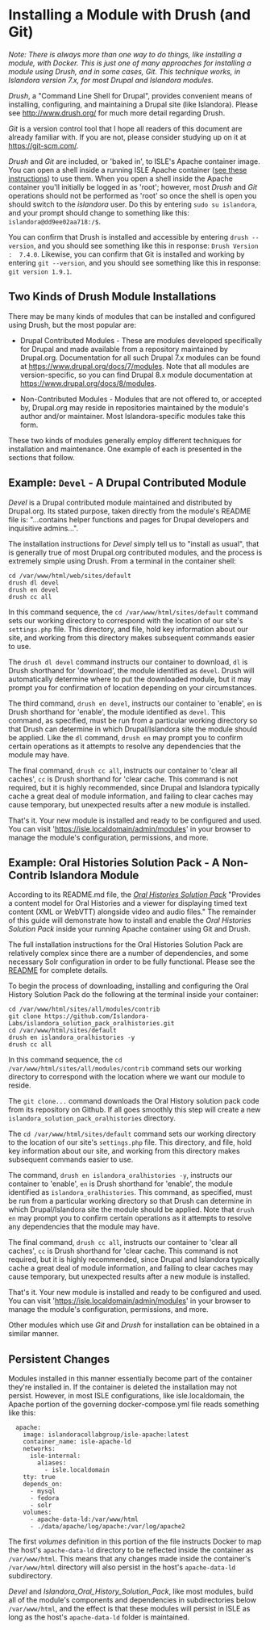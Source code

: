 # Installing a Module with Drush (and Git)

_Note: There is always more than one way to do things, like installing a module, with Docker.  This is just one of many approaches for installing a module using Drush, and in some cases, Git.  This technique works, in Islandora version 7.x, for most Drupal and Islandora modules._

_Drush_, a "Command Line Shell for Drupal", provides convenient means of installing, configuring, and maintaining a Drupal site (like Islandora).  Please see http://www.drush.org/ for much more detail regarding Drush.

_Git_ is a version control tool that I hope all readers of this document are already familiar with.  If you are not, please consider studying up on it at https://git-scm.com/.

_Drush_ and _Git_ are included, or 'baked in', to ISLE's Apache container image.  You can open a shell inside a running ISLE Apache container ([see these instructions](open-terminal-in-running-container.md)) to use them.  When you open a shell inside the Apache container you'll initially be logged in as 'root'; however, most _Drush_ and _Git_ operations should not be performed as 'root' so once the shell is open you should switch to the _islandora_ user.  Do this by entering `sudo su islandora`, and your prompt should change to something like this: `islandora@dd9ee02aa718:/$`.  

You can confirm that Drush is installed and accessible by entering `drush --version`, and you should see something like this in response: `Drush Version   :  7.4.0`.  Likewise, you can confirm that Git is installed and working by entering `git --version`, and you should see something like this in response: `git version 1.9.1`.

## Two Kinds of Drush Module Installations

There may be many kinds of modules that can be installed and configured using Drush, but the most popular are:

* Drupal Contributed Modules - These are modules developed specifically for Drupal and made available from a repository maintained by Drupal.org.  Documentation for all such Drupal 7.x modules can be found at https://www.drupal.org/docs/7/modules.  Note that all modules are version-specific, so you can find Drupal 8.x module documentation at https://www.drupal.org/docs/8/modules.  

* Non-Contributed Modules - Modules that are not offered to, or accepted by, Drupal.org may reside in repositories maintained by the module's author and/or maintainer.  Most Islandora-specific modules take this form.

These two kinds of modules generally employ different techniques for installation and maintenance.  One example of each is presented in the sections that follow.

## Example: `Devel` - A Drupal Contributed Module
_Devel_ is a Drupal contributed module maintained and distributed by Drupal.org.  Its stated purpose, taken directly from the module's README file is: "...contains helper functions and pages for Drupal developers and inquisitive admins...".

The installation instructions for _Devel_ simply tell us to "install as usual", that is generally true of most Drupal.org contributed modules, and the process is extremely simple using Drush.  From a terminal in the container shell:

```
cd /var/www/html/web/sites/default
drush dl devel
drush en devel
drush cc all
```
In this command sequence, the `cd /var/www/html/sites/default` command sets our working directory to correspond with the location of our site's `settings.php` file.  This directory, and file, hold key information about our site, and working from this directory makes subsequent commands easier to use.

The `drush dl devel` command instructs our container to download, `dl` is Drush shorthand for 'download', the module identified as `devel`.  Drush will automatically determine where to put the downloaded module, but it may prompt you for confirmation of location depending on your circumstances.

The third command, `drush en devel`, instructs our container to 'enable', `en` is Drush shorthand for 'enable', the module identified as `devel`.  This command, as specified, must be run from a particular working directory so that Drush can determine in which Drupal/Islandora site the module should be applied.  Like the `dl` command, `drush en` may prompt you to confirm certain operations as it attempts to resolve any dependencies that the module may have.  

The final command, `drush cc all`, instructs our container to 'clear all caches', `cc` is Drush shorthand for 'clear cache. This command is not required, but it is highly recommended, since Drupal and Islandora typically cache a great deal of module information, and failing to clear caches may cause temporary, but unexpected results after a new module is installed.

That's it.  Your new module is installed and ready to be configured and used.  You can visit 'https://isle.localdomain/admin/modules' in your browser to manage the module's configuration, permissions, and more.

## Example: Oral Histories Solution Pack - A Non-Contrib Islandora Module

According to its README.md file, the [*Oral Histories Solution Pack*](https://github.com/Islandora-Labs/islandora_solution_pack_oralhistories) "Provides a content model for Oral Histories and a viewer for displaying timed text content (XML or WebVTT) alongside video and audio files."  The remainder of this guide will demonstrate how to install and enable the *Oral Histories Solution Pack* inside your running Apache container using Git and Drush.

The full installation instructions for the Oral Histories Solution Pack are relatively complex since there are a number of dependencies, and some necessary Solr configuration in order to be fully functional.  Please see the [README](https://github.com/Islandora-Labs/islandora_solution_pack_oralhistories/blob/7.x/README.md) for complete details.

To begin the process of downloading, installing and configuring the Oral History Solution Pack do the following at the terminal inside your container:

```
cd /var/www/html/sites/all/modules/contrib
git clone https://github.com/Islandora-Labs/islandora_solution_pack_oralhistories.git
cd /var/www/html/sites/default
drush en islandora_oralhistories -y
drush cc all
```

In this command sequence, the `cd /var/www/html/sites/all/modules/contrib` command sets our working directory to correspond with the location where we want our module to reside.  

The `git clone...` command downloads the Oral History solution pack code from its repository on Github. If all goes smoothly this step will create a new `islandora_solution_pack_oralhistories` directory.

The `cd /var/www/html/sites/default` command sets our working directory to the location of our site's `settings.php` file.  This directory, and file, hold key information about our site, and working from this directory makes subsequent commands easier to use.

The command, `drush en islandora_oralhistories -y`, instructs our container to 'enable', `en` is Drush shorthand for 'enable', the module identified as `islandora_oralhistories`.  This command, as specified, must be run from a particular working directory so that Drush can determine in which Drupal/Islandora site the module should be applied.  Note that `drush en` may prompt you to confirm certain operations as it attempts to resolve any dependencies that the module may have.  

The final command, `drush cc all`, instructs our container to 'clear all caches', `cc` is Drush shorthand for 'clear cache. This command is not required, but it is highly recommended, since Drupal and Islandora typically cache a great deal of module information, and failing to clear caches may cause temporary, but unexpected results after a new module is installed.

That's it.  Your new module is installed and ready to be configured and used.  You can visit 'https://isle.localdomain/admin/modules' in your browser to manage the module's configuration, permissions, and more.

Other modules which use _Git_ and _Drush_ for installation can be obtained in a similar manner.

## Persistent Changes

Modules installed in this manner essentially become part of the container they're installed in.  If the container is deleted the installation may not persist.  However, in most ISLE configurations, like isle.localdomain, the Apache portion of the governing docker-compose.yml file reads something like this:

```
  apache:
    image: islandoracollabgroup/isle-apache:latest
    container_name: isle-apache-ld
    networks:
      isle-internal:
        aliases:
          - isle.localdomain
    tty: true
    depends_on:
      - mysql
      - fedora
      - solr
    volumes:
      - apache-data-ld:/var/www/html
      - ./data/apache/log/apache:/var/log/apache2
```

The first _volumes_ definition in this portion of the file instructs Docker to map the host's `apache-data-ld` directory to be reflected inside the container as `/var/www/html`.   This means that any changes made inside the container's `/var/www/html` directory will also persist in the host's `apache-data-ld` subdirectory.

_Devel_ and _Islandora_Oral_History_Solution_Pack_, like most modules, build all of the module's components and dependencies in subdirectories below `/var/www/html`, and the effect is that these modules will persist in ISLE as long as the host's `apache-data-ld` folder is maintained.
